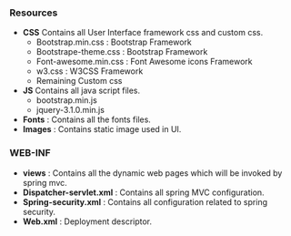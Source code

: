 ###	Resources
-	**CSS** 
Contains all User Interface framework css and custom css.
    -	Bootstrap.min.css : Bootstrap Framework
    -	Bootstrape-theme.css : Bootstrap Framework
    -	Font-awesome.min.css : Font Awesome icons Framework
    -	w3.css : W3CSS Framework
    - Remaining Custom css
-	**JS** 
Contains all java script files.
      -  bootstrap.min.js
      -  jquery-3.1.0.min.js
-	**Fonts** : Contains all the fonts files.
-	**Images** : Contains static image used in UI.

###	 WEB-INF

-	**views** : Contains all the dynamic web pages which will be invoked by spring mvc.
-	**Dispatcher-servlet.xml** : Contains all spring  MVC configuration.
-	**Spring-security.xml** : Contains all configuration related to spring security.
-	**Web.xml** : Deployment descriptor.
